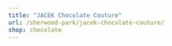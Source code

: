 ```yaml
---
title: "JACEK Chocolate Couture"
url: /sherwood-park/jacek-chocolate-couture/
shop: chocolate
---
```

